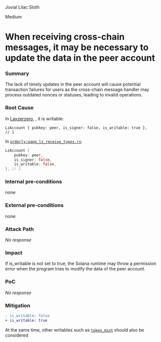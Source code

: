 Jovial Lilac Sloth

Medium

# When receiving cross-chain messages, it may be necessary to update the data in the peer account

### Summary

The lack of timely updates in the peer account will cause potential transaction failures for users as the cross-chain message handler may process outdated nonces or statuses, leading to invalid operations.



### Root Cause

In [Layzerzero](https://github.com/LayerZero-Labs/LayerZero-v2/blob/7bcfb4d5dac4192570af5e51dbc67413a6116a14/packages/layerzero-v2/solana/programs/programs/oft/src/instructions/lz_receive_types.rs#L51C57-L51C75), , it is writable: 

 `LzAccount { pubkey: peer, is_signer: false, is_writable: true },       // 1`

In [`orderly:oapp_lz_receive_types.rs`](https://github.com/sherlock-audit/2024-09-orderly-network-solana-contract/blob/a40ed80ce4a196bc81bfa6dfb749c19b92c623b0/solana-vault/packages/solana/contracts/programs/solana-vault/src/instructions/oapp_instr/oapp_lz_receive_types.rs#L57):
```Rust
LzAccount {
    pubkey: peer,
    is_signer: false,
    is_writable: false,
}, // 1

```


### Internal pre-conditions

none

### External pre-conditions

none

### Attack Path

_No response_

### Impact

If is_writable is not set to true, the Solana runtime may throw a permission error when the program tries to modify the data of the peer account.

### PoC

_No response_

### Mitigation

```diff
- is_writable: false
+ is_writable: true
```
At the same time, other writables such as [`token_mint`](https://github.com/sherlock-audit/2024-09-orderly-network-solana-contract/blob/a40ed80ce4a196bc81bfa6dfb749c19b92c623b0/solana-vault/packages/solana/contracts/programs/solana-vault/src/instructions/oapp_instr/oapp_lz_receive_types.rs#L119) should also be considered